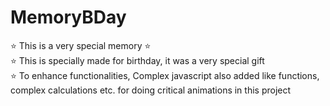 # MemoryBDay
⭐️ This is a very special memory ⭐️
<br>
⭐️ This is specially made for birthday, it was a very special gift <br>
⭐️ To enhance functionalities, Complex javascript also added like functions, complex calculations etc. for doing critical animations in this project <br>
